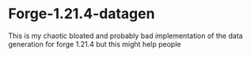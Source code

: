 # Forge-1.21.4-datagen
This is my chaotic bloated and probably bad implementation of the data generation for forge 1.21.4 but this might help people
